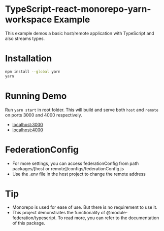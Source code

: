 # TypeScript-react-monorepo-yarn-workspace Example

This example demos a basic host/remote application with TypeScript and also streams types.

# Installation

```bash
npm install --global yarn
yarn
```

# Running Demo

Run `yarn start` in root folder. This will build and serve both `host` and `remote` on ports 3000 and 4000 respectively.

- [localhost:3000](http://localhost:3000/)
- [localhost:4000](http://localhost:4000/)

# FederationConfig

- For more settings, you can access federationConfig from path packages/[host or remote]/configs/federationConfig.js
- Use the .env file in the host project to change the remote address

# Tip

- Monorepo is used for ease of use. But there is no requirement to use it.
- This project demonstrates the functionality of @module-federation/typescript. To read more, you can refer to the documentation of this package.
